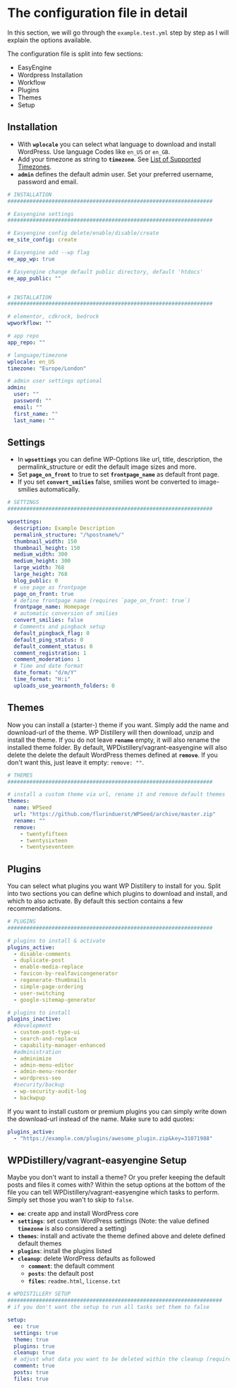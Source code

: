 
# The configuration file in detail

In this section, we will go through the `example.test.yml` step by step as I will explain the options available.

The configuration file is split into few sections:

* EasyEngine
* Wordpress Installation
* Workflow
* Plugins
* Themes
* Setup

## Installation
* With **`wplocale`** you can select what language to download and install WordPress. Use language Codes like `en_US` or `en_GB`.
* Add your timezone as string to **`timezone`**. See [List of Supported Timezones](http://php.net/manual/en/timezones.php).
* **`admin`** defines the default admin user. Set your preferred username, password and email.

```yaml
# INSTALLATION
#################################################################

# Easyengine settings
#################################################################

# Easyengine config delete/enable/disable/create
ee_site_config: create

# Easyengine add --wp flag
ee_app_wp: true

# Easyengine change default public directory, default 'htdocs'
ee_app_public: ""


# INSTALLATION
#################################################################

# elementor, cdkrock, bedrock
wpworkflow: ""

# app repo
app_repo: ""

# language/timezone
wplocale: en_US
timezone: "Europe/London"

# admin user settings optional
admin:
  user: ""
  password: ""
  email: ""
  first_name: ""
  last_name: ""
```

## Settings
* In **`wpsettings`** you can define WP-Options like url, title, description, the permalink_structure or edit the default image sizes and more.
* Set **`page_on_front`** to true to set **`frontpage_name`** as default front page.
* If you set **`convert_smilies`** false, smilies wont be converted to image-smilies automatically.

```yaml
# SETTINGS
#################################################################

wpsettings:
  description: Example Description
  permalink_structure: "/%postname%/"
  thumbnail_width: 150
  thumbnail_height: 150
  medium_width: 300
  medium_height: 300
  large_width: 768
  large_height: 768
  blog_public: 0
  # use page as frontpage
  page_on_front: true
  # define frontpage name (requires `page_on_front: true`)
  frontpage_name: Homepage
  # automatic conversion of smilies
  convert_smilies: false
  # Comments and pingback setup
  default_pingback_flag: 0
  default_ping_status: 0
  default_comment_status: 0
  comment_registration: 1
  comment_moderation: 1
  # Time and date format
  date_format: "d/m/Y"
  time_format: "H:i"
  uploads_use_yearmonth_folders: 0
```

## Themes
Now you can install a (starter-) theme if you want. Simply add the name and download-url of the theme. WP Distillery will then download, unzip and install the theme. If you do not leave **`rename`** empty, it will also rename the installed theme folder. By default, WPDistillery/vagrant-easyengine will also delete the delete the default WordPress themes defined at **`remove`**. If you don't want this, just leave it empty: `remove: ""`.

```yaml
# THEMES
#################################################################

# install a custom theme via url, rename it and remove default themes
themes:
  name: WPSeed
  url: "https://github.com/flurinduerst/WPSeed/archive/master.zip"
  rename: ""
  remove:
    - twentyfifteen
    - twentysixteen
    - twentyseventeen
```

## Plugins
You can select what plugins you want WP Distillery to install for you. Split into two sections you can define which plugins to download and install, and which to also activate. By default this section contains a few recommendations.

```yaml
# PLUGINS
#################################################################

# plugins to install & activate
plugins_active:
  - disable-comments
  - duplicate-post
  - enable-media-replace
  - favicon-by-realfavicongenerator
  - regenerate-thumbnails
  - simple-page-ordering
  - user-switching
  - google-sitemap-generator

# plugins to install
plugins_inactive:
  #development
  - custom-post-type-ui
  - search-and-replace
  - capability-manager-enhanced
  #administration
  - adminimize
  - admin-menu-editor
  - admin-menu-reorder
  - wordpress-seo
  #security/backup
  - wp-security-audit-log
  - backwpup
```

If you want to install custom or premium plugins you can simply write down the download-url instead of the name. Make sure to add quotes:

```yaml
plugins_active:
  - "https://example.com/plugins/awesome_plugin.zip&key=31071988"
```

## WPDistillery/vagrant-easyengine Setup
Maybe you don't want to install a theme? Or you prefer keeping the default posts and files it comes with? Within the setup options at the bottom of the file you can tell WPDistillery/vagrant-easyengine which tasks to perform. Simply set those you wan't to skip to `false`.

* **`ee`**: create app and install WordPress core
* **`settings`**: set custom WordPress settings (Note: the value defined **`timezone`** is also considered a setting)
* **`themes`**: install and activate the theme defined above and delete defined default themes
* **`plugins`**: install the plugins listed
* **`cleanup`**: delete WordPress defaults as followed
  * **`comment`**: the default comment
  * **`posts`**: the default post
  * **`files`**: `readme.html`, `license.txt`


```yaml
# WPDISTILLERY SETUP
####################################################################
# if you don't want the setup to run all tasks set them to false

setup:
  ee: true
  settings: true
  theme: true
  plugins: true
  cleanup: true
  # adjust what data you want to be deleted within the cleanup (requires `cleanup: true`)
  comment: true
  posts: true
  files: true
```
